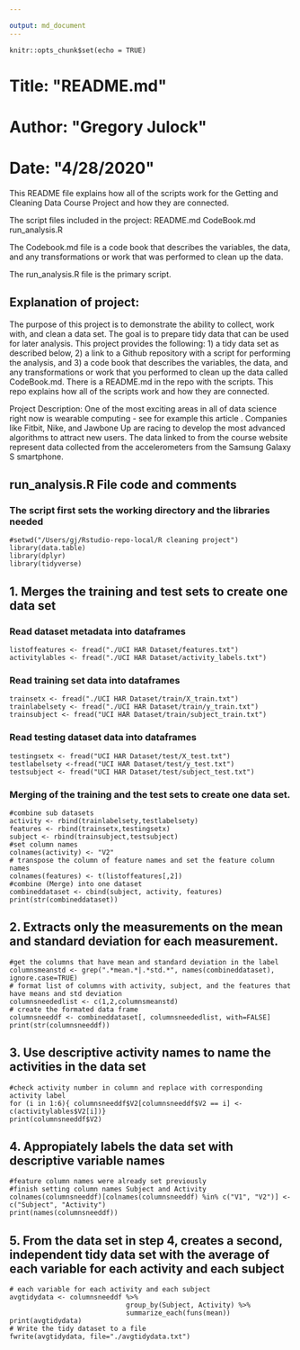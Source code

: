 ```yaml
---

output: md_document
---
```

```{r setup, include=FALSE}
knitr::opts_chunk$set(echo = TRUE)
```
# Title: "README.md"
# Author: "Gregory Julock"
# Date: "4/28/2020"


This README file explains how all of the scripts work for the Getting and Cleaning Data Course Project and how they are connected. 

The script files included in the project: 
README.md
CodeBook.md
run_analysis.R

The Codebook.md file is a code book that describes the variables, the data, and any transformations or work that was performed to clean up the data.

The run_analysis.R file is the primary script.

## Explanation of project:
The purpose of this project is to demonstrate the ability to collect, work with, and clean a data set. The goal is to prepare tidy data that can be used for later analysis. This project provides the following: 1) a tidy data set as described below, 2) a link to a Github repository with a script for performing the analysis, and 3) a code book that describes the variables, the data, and any transformations or work that you performed to clean up the data called CodeBook.md. There is a README.md in the repo with the scripts. This repo explains how all of the scripts work and how they are connected.

Project Description: One of the most exciting areas in all of data science right now is wearable computing - see for example this article . Companies like Fitbit, Nike, and Jawbone Up are racing to develop the most advanced algorithms to attract new users. The data linked to from the course website represent data collected from the accelerometers from the Samsung Galaxy S smartphone. 

## run_analysis.R File code and comments
### The script first sets the working directory and the libraries needed
```{R message=FALSE}
#setwd("/Users/gj/Rstudio-repo-local/R cleaning project")
library(data.table)
library(dplyr)
library(tidyverse)
```
## 1. Merges the training and test sets to create one data set

### Read dataset metadata into  dataframes
```{R results='hide', message=FALSE}
listoffeatures <- fread("./UCI HAR Dataset/features.txt")
activitylables <- fread("./UCI HAR Dataset/activity_labels.txt")
```

### Read training set data into dataframes
```{R results='hide',message=FALSE}
trainsetx <- fread("./UCI HAR Dataset/train/X_train.txt")
trainlabelsety <- fread("./UCI HAR Dataset/train/y_train.txt")
trainsubject <- fread("UCI HAR Dataset/train/subject_train.txt")
```

### Read testing dataset data into dataframes
```{R results='hide',message=FALSE}
testingsetx <- fread("UCI HAR Dataset/test/X_test.txt")
testlabelsety <-fread("UCI HAR Dataset/test/y_test.txt")
testsubject <- fread("UCI HAR Dataset/test/subject_test.txt")
```
### Merging of the training and the test sets to create one data set.
```{R results='hide',message=FALSE}
#combine sub datasets
activity <- rbind(trainlabelsety,testlabelsety)
features <- rbind(trainsetx,testingsetx)
subject <- rbind(trainsubject,testsubject)
#set column names 
colnames(activity) <- "V2"
# transpose the column of feature names and set the feature column names
colnames(features) <- t(listoffeatures[,2])
#combine (Merge) into one dataset
combineddataset <- cbind(subject, activity, features)
print(str(combineddataset))
```
## 2. Extracts only the measurements on the mean and standard deviation for each measurement.
```{R results='hide',message=FALSE}
#get the columns that have mean and standard deviation in the label
columnsmeanstd <- grep(".*mean.*|.*std.*", names(combineddataset), ignore.case=TRUE)
# format list of columns with activity, subject, and the features that have means and std deviation
columnsneededlist <- c(1,2,columnsmeanstd)
# create the formated data frame
columnsneeddf <- combineddataset[, columnsneededlist, with=FALSE]
print(str(columnsneeddf))
```
## 3. Use descriptive activity names to name the activities in the data set
```{R results='hide',message=FALSE}
#check activity number in column and replace with corresponding activity label
for (i in 1:6){ columnsneeddf$V2[columnsneeddf$V2 == i] <- c(activitylables$V2[i])}
print(columnsneeddf$V2)
```
## 4. Appropiately labels the data set with descriptive variable names
```{R results='hide',message=FALSE}
#feature column names were already set previously
#finish setting column names Subject and Activity
colnames(columnsneeddf)[colnames(columnsneeddf) %in% c("V1", "V2")] <- c("Subject", "Activity")
print(names(columnsneeddf))
```
## 5. From the data set in step 4, creates a second, independent tidy data set with the average of each variable for each activity and each subject
```{R results='hide',message=FALSE, warning=FALSE}
# each variable for each activity and each subject
avgtidydata <- columnsneeddf %>%
                             group_by(Subject, Activity) %>%
                             summarize_each(funs(mean))
print(avgtidydata)
# Write the tidy dataset to a file
fwrite(avgtidydata, file="./avgtidydata.txt")
```
